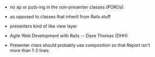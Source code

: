 - no ap or puts-ing in the non-presenter classes (POROs)
- as opposed to classes that inherit from Rails stuff
- presenters kind of like view layer
- Agile Web Development with Rails -- Dave Thomas (DHH)  

- Presenter class should probably use composition so that Report isn't more than 1-2 lines 

